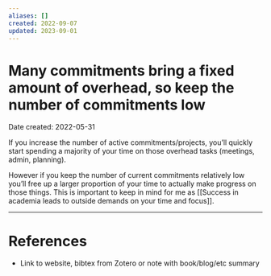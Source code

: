 ```yaml
---
aliases: []
created: 2022-09-07
updated: 2023-09-01
---
```


# Many commitments bring a fixed amount of overhead, so keep the number of commitments low
Date created: 2022-05-31

If you increase the number of active commitments/projects, you’ll quickly start spending a majority of your time on those overhead tasks (meetings, admin, planning).

However if you keep the number of current commitments relatively low you’ll free up a larger proportion of your time to actually make progress on those things. This is important to keep in mind for me as [[Success in academia leads to outside demands on your time and focus]].


---
# References
* Link to website, bibtex from Zotero or note with book/blog/etc summary